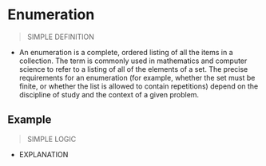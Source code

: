 # Enumeration
> SIMPLE DEFINITION

- An enumeration is a complete, ordered listing of all the items in a collection. The term is commonly used in mathematics and computer science to refer to a listing of all of the elements of a set. The precise requirements for an enumeration (for example, whether the set must be finite, or whether the list is allowed to contain repetitions) depend on the discipline of study and the context of a given problem.

## Example
> SIMPLE LOGIC

- EXPLANATION